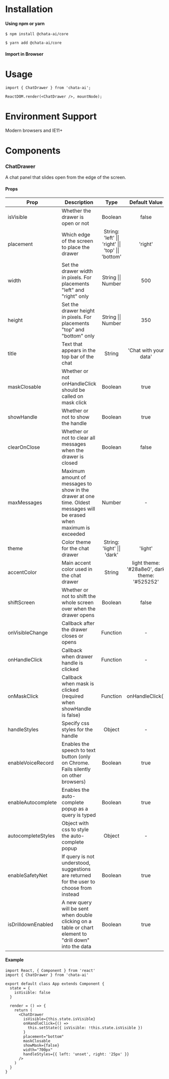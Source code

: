 # Installation

#### Using npm or yarn

```
$ npm install @chata-ai/core
```

```
$ yarn add @chata-ai/core
```

#### Import in Browser

# Usage

```
import { ChatDrawer } from 'chata-ai';

ReactDOM.render(<ChatDrawer />, mountNode);
```

# Environment Support

Modern browsers and IE11+

# Components

### ChatDrawer

A chat panel that slides open from the edge of the screen.

#### Props

| Prop               | Description                                                                                                           |                                     Type                                     |                 Default Value                 |
| ------------------ | --------------------------------------------------------------------------------------------------------------------- | :--------------------------------------------------------------------------: | :-------------------------------------------: |
| isVisible          | Whether the drawer is open or not                                                                                     |                                   Boolean                                    |                     false                     |
| placement          | Which edge of the screen to place the drawer                                                                          | String: 'left' &#124;&#124; 'right' &#124;&#124; 'top' &#124;&#124; 'bottom' |                    'right'                    |
| width              | Set the drawer width in pixels. For placements "left" and "right" only                                                |                          String &#124;&#124; Number                          |                      500                      |
| height             | Set the drawer height in pixels. For placements "top" and "bottom" only                                               |                          String &#124;&#124; Number                          |                      350                      |
| title              | Text that appears in the top bar of the chat                                                                          |                                    String                                    |             'Chat with your data'             |
| maskClosable       | Whether or not onHandleClick should be called on mask click                                                           |                                   Boolean                                    |                     true                      |
| showHandle         | Whether or not to show the handle                                                                                     |                                   Boolean                                    |                     true                      |
| clearOnClose       | Whether or not to clear all messages when the drawer is closed                                                        |                                   Boolean                                    |                     false                     |
| maxMessages        | Maximum amount of messages to show in the drawer at one time. Oldest messages will be erased when maximum is exceeded |                                    Number                                    |                       -                       |
| theme              | Color theme for the chat drawer                                                                                       |                     String: 'light' &#124;&#124; 'dark'                      |                    'light'                    |
| accentColor        | Main accent color used in the chat drawer                                                                             |                                    String                                    | light theme: '#28a8e0', dark theme: '#525252' |
| shiftScreen        | Whether or not to shift the whole screen over when the drawer opens                                                   |                                   Boolean                                    |                     false                     |
| onVisibleChange    | Callback after the drawer closes or opens                                                                             |                                   Function                                   |                       -                       |
| onHandleClick      | Callback when drawer handle is clicked                                                                                |                                   Function                                   |                       -                       |
| onMaskClick        | Callback when mask is clicked (required when showHandle is false)                                                     |                                   Function                                   |                onHandleClick()                |
| handleStyles       | Specify css styles for the handle                                                                                     |                                    Object                                    |                       -                       |
| enableVoiceRecord  | Enables the speech to text button (only on Chrome. Fails silently on other browsers)                                  |                                   Boolean                                    |                     true                      |
| enableAutocomplete | Enables the auto-complete popup as a query is typed                                                                   |                                   Boolean                                    |                     true                      |
| autocompleteStyles | Object with css to style the auto-complete popup                                                                      |                                    Object                                    |                       -                       |
| enableSafetyNet    | If query is not understood, suggestions are returned for the user to choose from instead                              |                                   Boolean                                    |                     true                      |
| isDrilldownEnabled | A new query will be sent when double clicking on a table or chart element to "drill down" into the data               |                                   Boolean                                    |                     true                      |

#### Example

```
import React, { Component } from 'react'
import { ChatDrawer } from 'chata-ai'

export default class App extends Component {
  state = {
    isVisible: false
  }

  render = () => {
    return (
      <ChatDrawer
        isVisible={this.state.isVisible}
        onHandleClick={() =>
          this.setState({ isVisible: !this.state.isVisible })
        }
        placement="bottom"
        maskClosable
        showMask={false}
        width="700px"
        handleStyles={{ left: 'unset', right: '25px' }}
      />
    )
  }
}
```
